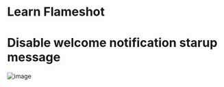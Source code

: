# Learn Flameshot

# Disable welcome notification starup message

![image](https://user-images.githubusercontent.com/31458531/233799336-518468d2-1dff-4e6f-bff4-baff9b149ff3.png)
